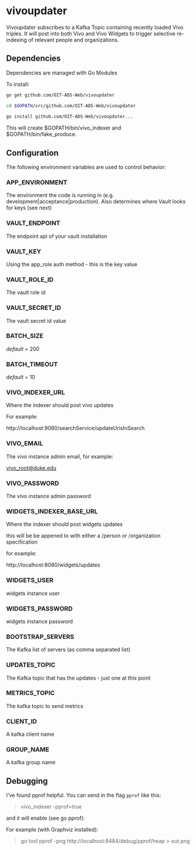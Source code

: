 # vivoupdater

Vivoupdater subscribes to a Kafka Topic containing recently loaded Vivo triples. It will post into both Vivo and Vivo Widgets to trigger selective re-indexing of relevant people and organizations.

## Dependencies

Dependencies are managed with Go Modules

To install:

```bash
go get github.com/OIT-ADS-Web/vivoupdater

cd $GOPATH/src/github.com/OIT-ADS-Web/vivoupdater
     
go install github.com/OIT-ADS-Web/vivoupdater...
```

This will create $GOPATH/bin/vivo_indexer and $GOPATH/bin/fake_produce.

## Configuration

The following environment variables are used to control behavior:

### APP_ENVIRONMENT

The environment the code is running in (e.g. development|acceptance|production).  Also determines where Vault looks for keys (see next)

### VAULT_ENDPOINT

The endpoint api of your vault installation

### VAULT_KEY

Using the app_role auth method - this is the key value

### VAULT_ROLE_ID

The vault role id

### VAULT_SECRET_ID

The vault secret id value

### BATCH_SIZE

*default* = 200
   
### BATCH_TIMEOUT

*default* = 10

### VIVO_INDEXER_URL

Where the indexer should post vivo updates

For example:

http://localhost:9080/searchService/updateUrisInSearch

### VIVO_EMAIL

The vivo instance admin email, for example:

vivo_root@duke.edu

### VIVO_PASSWORD

The vivo instance admin password

### WIDGETS_INDEXER_BASE_URL

Where the indexer should post widgets updates

this will be be appened to with either a /person or /organization specification
   
for example:
   
http://localhost:8080/widgets/updates
   

### WIDGETS_USER

widgets instance user

### WIDGETS_PASSWORD

widgets instance password
 
### BOOTSTRAP_SERVERS

The Kafka list of servers (as comma separated list)

### UPDATES_TOPIC

The Kafka topic that has the updates - just one at this
point

### METRICS_TOPIC

The kafka topic to send metrics

### CLIENT_ID

A kafka client name

### GROUP_NAME

A kafka group name

## Debugging

I've found pprof helpful.  You can send in the flag `pprof` like this:

> vivo_indexer -pprof=true

and it will enable (see go pprof):

For example (with Graphviz installed):

> go tool pprof -png http://localhost:8484/debug/pprof/heap > out.png
